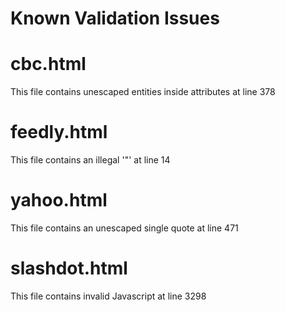 # Known Validation Issues

# cbc.html
This file contains unescaped entities inside attributes at line 378

# feedly.html

This file contains an illegal '"' at line 14

# yahoo.html

This file contains an unescaped single quote at line 471

# slashdot.html

This file contains invalid Javascript at line 3298
